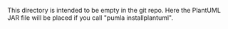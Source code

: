 This directory is intended to be empty in the git repo. Here the PlantUML JAR file will be placed if you
call "pumla installplantuml".
